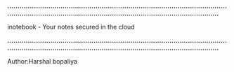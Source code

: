 ***..................................................................................................................................................................................................................***

  inotebook - Your notes secured in the cloud

***..................................................................................................................................................................................................................***

Author:Harshal bopaliya
